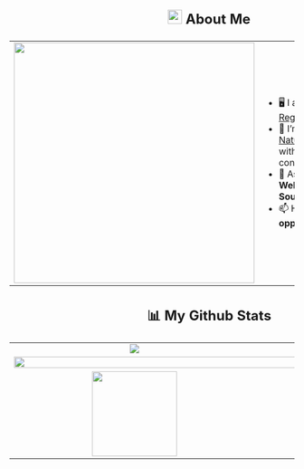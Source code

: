 <table>
<thead>
  <tr>
    <td colspan="2">
      <h2 align="center">
        <img src="https://user-images.githubusercontent.com/65576812/180335476-afb779d0-4032-4e60-9f4d-d1c3e849db2c.png" width="25px"/> 
        <span>About Me</span>
      </h2>
    </td>
  </tr>
</thead>
<tbody width="100%">
  <tr>
    <td valign="top" align="center"><img src="https://cdn.dribbble.com/users/774083/screenshots/4723590/media/6669c96fc6eddd30baeb0a0099576fcc.gif" width="425px"/></td>
    <td valign="center">
      <ul>
        <li>🖥️ I am a core maintiner of <a href="https://regolith-desktop.com/"> Regolith Linux </a> </li>
        <li>🔭 I’m currently working on <a href="https://github.com/karya-inc/natural-language-query/" >Natural Language Querying</a> with role based access control</li>
        <li>💬 Ask me about <strong>Linux, Rust, Web Development, Open Source, Python, C and C++</strong></li>
        <li>📫 How to reach me <strong>oppurtunities@sranjan.co.in</strong></li>
      </ul>
    </td>
  </tr>
</tbody>
<thead>
  <tr>
    <td colspan="2">   
      <h2 align="center"> 📊 My Github Stats</h2>
    </td>
  </tr>
</thead>
<tbody>
  <tr>
    <td valign="top" align="center">   
      <img src="https://github-readme-stats.vercel.app/api?username=SoumyaRanjanPatnaik&theme=react&show_icons=true&hide_border=true&count_private=true&bg_color=0D1117"/>
    </td>
    <td valign="top" align="center">
      <img src="https://github-readme-stats.vercel.app/api/top-langs/?username=SoumyaRanjanPatnaik&theme=react&show_icons=true&hide_border=true&layout=compact&bg_color=0D1117"/> 
    </td>
  </tr>
  <tr>
    <td colspan="2">
      <img src="https://github-readme-activity-graph.vercel.app/graph?username=SoumyaRanjanPatnaik&bg_color=0d1117&color=00bfc2&line=00696b&point=00ffff&area=true&hide_border=true" width="100%"/> 
    </td>
  </tr>
  <tr>
    <td align="center">
      <img src="https://github-readme-streak-stats.herokuapp.com/?user=SoumyaRanjanPatnaik&theme=react&hide_border=true" height="150px"/>
    </td>
    <td align="center">
      <img src="https://github.com/SoumyaRanjanPatnaik/SoumyaRanjanPatnaik/assets/75623505/a7f014b3-269c-43d2-b4da-2a64290193fe" width="50%"/>
      <img src="https://github.com/SoumyaRanjanPatnaik/SoumyaRanjanPatnaik/assets/75623505/db70565c-292f-4d4f-a48e-ba806e841e41" width="50%"/>
    </td>
  </tr>
</tbody>
</table>
